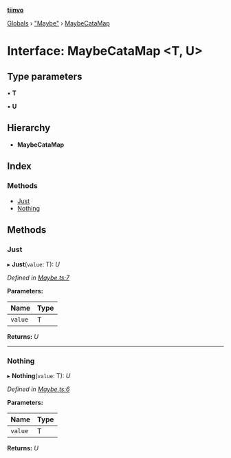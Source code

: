 **[tiinvo](../README.md)**

[Globals](../README.md) › ["Maybe"](../modules/_maybe_.md) › [MaybeCataMap](_maybe_.maybecatamap.md)

# Interface: MaybeCataMap <**T, U**>

## Type parameters

▪ **T**

▪ **U**

## Hierarchy

* **MaybeCataMap**

## Index

### Methods

* [Just](_maybe_.maybecatamap.md#just)
* [Nothing](_maybe_.maybecatamap.md#nothing)

## Methods

###  Just

▸ **Just**(`value`: T): *U*

*Defined in [Maybe.ts:7](https://github.com/OctoD/tiinvo/blob/750e283/src/Maybe.ts#L7)*

**Parameters:**

Name | Type |
------ | ------ |
`value` | T |

**Returns:** *U*

___

###  Nothing

▸ **Nothing**(`value`: T): *U*

*Defined in [Maybe.ts:6](https://github.com/OctoD/tiinvo/blob/750e283/src/Maybe.ts#L6)*

**Parameters:**

Name | Type |
------ | ------ |
`value` | T |

**Returns:** *U*